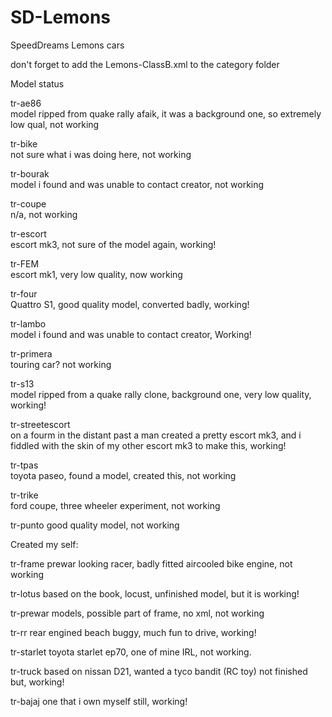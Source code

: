 # SD-Lemons
SpeedDreams Lemons cars

don't forget to add the Lemons-ClassB.xml to the category folder

Model status

tr-ae86  
model ripped from quake rally afaik, it was a background one, so extremely low qual, not working
 
tr-bike  
not sure what i was doing here, not working
 
tr-bourak  
model i found and was unable to contact creator, not working
 
tr-coupe  
n/a, not working
 
tr-escort  
escort mk3, not sure of the model again, working!
 
tr-FEM  
escort mk1, very low quality, now working
 
tr-four  
Quattro S1, good quality model, converted badly, working!  
 
tr-lambo  	
model i found and was unable to contact creator, Working! 
 
tr-primera  	
touring car? not working  
 
tr-s13  
model ripped from a quake rally clone, background one, very low quality, working!
 
tr-streetescort  
on a fourm in the distant past a man created a pretty escort mk3, and i fiddled with the skin of my other escort mk3 to make this, working!
 
tr-tpas  
toyota paseo, found a model, created this, not working
 
tr-trike  
ford coupe, three wheeler experiment, not working	
 
tr-punto
good quality model, not working
 
	

Created my self:

tr-frame
prewar looking racer, badly fitted aircooled bike engine, not working
 
tr-lotus
based on the book, locust, unfinished model, but it is working!
 
tr-prewar
models, possible part of frame, no xml, not working
 
tr-rr
rear engined beach buggy, much fun to drive, working!	
 
tr-starlet
toyota starlet ep70, one of mine IRL, not working.
 
tr-truck
based on nissan D21, wanted a tyco bandit (RC toy) not finished but, working!
 
tr-bajaj
one that i own myself still, working!
 
